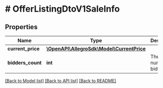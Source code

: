 # # OfferListingDtoV1SaleInfo

## Properties

Name | Type | Description | Notes
------------ | ------------- | ------------- | -------------
**current_price** | [**\OpenAPI\AllegroSdk\Model\CurrentPrice**](CurrentPrice.md) |  | [optional]
**bidders_count** | **int** | The number of bidders. | [optional]

[[Back to Model list]](../../README.md#models) [[Back to API list]](../../README.md#endpoints) [[Back to README]](../../README.md)
